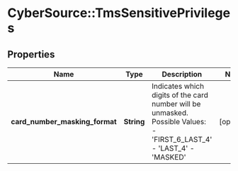 # CyberSource::TmsSensitivePrivileges

## Properties
Name | Type | Description | Notes
------------ | ------------- | ------------- | -------------
**card_number_masking_format** | **String** | Indicates which digits of the card number will be unmasked.  Possible Values:    - &#39;FIRST_6_LAST_4&#39;   - &#39;LAST_4&#39;   - &#39;MASKED&#39;  | [optional] 


